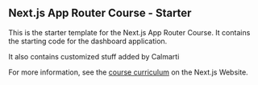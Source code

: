 ## Next.js App Router Course - Starter

This is the starter template for the Next.js App Router Course. It contains the starting code for the dashboard application.

It also contains customized stuff added by Calmarti

For more information, see the [course curriculum](https://nextjs.org/learn) on the Next.js Website.
